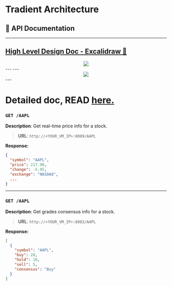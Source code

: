 # Tradient Architecture

## 📘 API Documentation
---
[High Level Design Doc - Excalidraw 🔗](https://excalidraw.com/#json=h1u4n5PznFNfu2EGknhMj,XOcVNeLJB42OPWeUjDLZRA)
---

<div align="center">
  <img src = "https://github.com/user-attachments/assets/75652c4a-fde5-4d2d-a77c-4366a633c7e7" />
</div>
---
---
<div align="center">
  <img src = "https://github.com/user-attachments/assets/c071fb00-6675-4660-b26b-eb9695221955" />
</div>
---

# Detailed doc, READ [here.](https://excalidraw.com/#json=h1u4n5PznFNfu2EGknhMj,XOcVNeLJB42OPWeUjDLZRA)

### `GET /AAPL`  
**Description**: Get real-time price info for a stock.

> **URL**: `http://<YOUR_VM_IP>:8089/AAPL`

**Response:**
```json
{
  "symbol": "AAPL",
  "price": 217.90,
  "change": -5.95,
  "exchange": "NASDAQ",
  ...
}
```

---

### `GET /AAPL`  
**Description**: Get grades consensus info for a stock.

> **URL**: `http://<YOUR_VM_IP>:8083/AAPL`

**Response:**
```json
[
  {
    "symbol": "AAPL",
    "buy": 28,
    "hold": 10,
    "sell": 5,
    "consensus": "Buy"
  }
]
```


